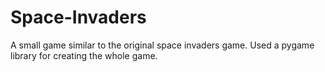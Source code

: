 # Space-Invaders
A small game similar to the original space invaders game. Used a pygame library for creating the whole game.
